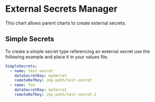 # External Secrets Manager

This chart allows parent charts to create external secrets.

## Simple Secrets

To create a simple secret type referencing an external secret use the following example and place it in your values file.

```yaml
SimpleSecrets:
  - name: test-secret
    dataSecretKey: mySecret
    remoteRefKey: /my-path/test-secret
  - name: foo
    dataSecretKey: mySecret
    remoteRefKey: /my-path/test-secret-2
```
